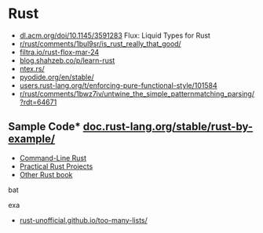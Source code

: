 # Rust
* [dl.acm.org/doi/10.1145/3591283](https://dl.acm.org/doi/10.1145/3591283) Flux: Liquid Types for Rust
* [r/rust/comments/1bul9sr/is_rust_really_that_good/](https://www.reddit.com/r/rust/comments/1bul9sr/is_rust_really_that_good/)
* [filtra.io/rust-flox-mar-24](https://filtra.io/rust-flox-mar-24)
* [blog.shahzeb.co/p/learn-rust](https://blog.shahzeb.co/p/learn-rust)
* [ntex.rs/](https://ntex.rs/)
* [pyodide.org/en/stable/](https://pyodide.org/en/stable/)
* [users.rust-lang.org/t/enforcing-pure-functional-style/101584](https://users.rust-lang.org/t/enforcing-pure-functional-style/101584)
* [r/rust/comments/1bwz7iv/untwine_the_simple_patternmatching_parsing/?rdt=64671](https://www.reddit.com/r/rust/comments/1bwz7iv/untwine_the_simple_patternmatching_parsing/?rdt=64671)


## Sample Code* [doc.rust-lang.org/stable/rust-by-example/](https://doc.rust-lang.org/stable/rust-by-example/)
* [Command-Line Rust](https://drive.google.com/file/d/11otsnVI7E6nZXWV9MMig-4MPxspwtBIR/view?usp=sharing)
* [Practical Rust Projects](https://drive.google.com/file/d/1cBAykJ_XCmMRe_37vo5Nd1VR3cy0Vm1r/view?usp=sharing)
* [Other Rust book](https://drive.google.com/file/d/1tqr0l-434cYYPe24IqewkRBbwsiSl1I7/view?usp=sharing)

bat

exa

* [rust-unofficial.github.io/too-many-lists/](https://rust-unofficial.github.io/too-many-lists/)
